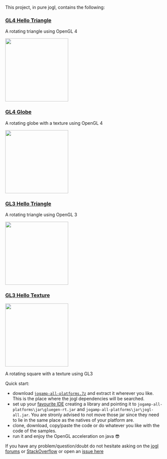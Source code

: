 This project, in pure jogl, contains the following:

### [GL4 Hello Triangle](https://github.com/elect86/helloTriangle/blob/master/HelloTriangle/src/gl4/helloTriangle)

A rotating triangle using OpenGL 4

<a href="url"><img src="http://i.imgur.com/TwaAkzc.png" width="200" ></a> 

### [GL4 Globe](https://github.com/elect86/helloTriangle/blob/master/HelloTriangle/src/gl4/globe)

A rotating globe with a texture using OpenGL 4

<a href="url"><img src="http://i.imgur.com/0NqgdcP.png" width="200" ></a> 

### [GL3 Hello Triangle](https://github.com/elect86/helloTriangle/tree/master/HelloTriangle/src/gl3/helloTriangle) 

A rotating triangle using OpenGL 3

<a href="url"><img src="http://i.imgur.com/i22AI9I.png" width="200" ></a>

### [GL3 Hello Texture](https://github.com/elect86/helloTriangle/tree/master/HelloTriangle/src/gl3/helloTexture)

<a href="url"><img src="http://i.imgur.com/HbnqqX5.png" width="200" ></a> 

A rotating square with a texture using GL3

Quick start:

* download [`jogamp-all-platforms.7z`](https://jogamp.org/deployment/jogamp-current/archive/jogamp-all-platforms.7z) and extract it wherever you like. This is the place where the jogl dependencies will be searched.
* set up your [favourite IDE](https://jogamp.org/wiki/index.php/Setting_up_a_JogAmp_project_in_your_favorite_IDE) creating a library and pointing it to `jogamp-all-platforms\jar\gluegen-rt.jar` and `jogamp-all-platforms\jar\jogl-all.jar`. You are stronly advised to not move those jar since they need to lie in the same place as the natives of your platform are.
* clone, download, copy/paste the code or do whatever you like with the code of the samples.
* run it and enjoy the OpenGL acceleration on java  :sunglasses:

If you have any problem/question/doubt do not hesitate asking on the [jogl forums](http://forum.jogamp.org/) or [StackOverflow](http://stackoverflow.com/) or open an [issue here](https://github.com/elect86/helloTriangle/issues)

